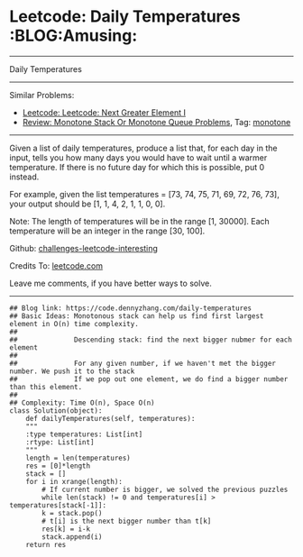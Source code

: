 
# Leetcode: Daily Temperatures     :BLOG:Amusing:

---

Daily Temperatures  

---

Similar Problems:  

-   [Leetcode: Leetcode: Next Greater Element I](https://code.dennyzhang.com/next-greater-element-i)
-   [Review: Monotone Stack Or Monotone Queue Problems](https://code.dennyzhang.com/review-monotone), Tag: [monotone](https://code.dennyzhang.com/tag/monotone)

---

Given a list of daily temperatures, produce a list that, for each day in the input, tells you how many days you would have to wait until a warmer temperature. If there is no future day for which this is possible, put 0 instead.  

For example, given the list temperatures = [73, 74, 75, 71, 69, 72, 76, 73], your output should be [1, 1, 4, 2, 1, 1, 0, 0].  

Note: The length of temperatures will be in the range [1, 30000]. Each temperature will be an integer in the range [30, 100].  

Github: [challenges-leetcode-interesting](https://github.com/DennyZhang/challenges-leetcode-interesting/tree/master/daily-temperatures)  

Credits To: [leetcode.com](https://leetcode.com/problems/daily-temperatures/description/)  

Leave me comments, if you have better ways to solve.  

---

    ## Blog link: https://code.dennyzhang.com/daily-temperatures
    ## Basic Ideas: Monotonous stack can help us find first largest element in O(n) time complexity.
    ##
    ##              Descending stack: find the next bigger nubmer for each element
    ##
    ##              For any given number, if we haven't met the bigger number. We push it to the stack
    ##              If we pop out one element, we do find a bigger number than this element.
    ##
    ## Complexity: Time O(n), Space O(n)
    class Solution(object):
        def dailyTemperatures(self, temperatures):
    	"""
    	:type temperatures: List[int]
    	:rtype: List[int]
    	"""
    	length = len(temperatures)
    	res = [0]*length
    	stack = []
    	for i in xrange(length):
    	    # If current number is bigger, we solved the previous puzzles
    	    while len(stack) != 0 and temperatures[i] > temperatures[stack[-1]]:
    		k = stack.pop()
    		# t[i] is the next bigger number than t[k]
    		res[k] = i-k
    	    stack.append(i)
    	return res

